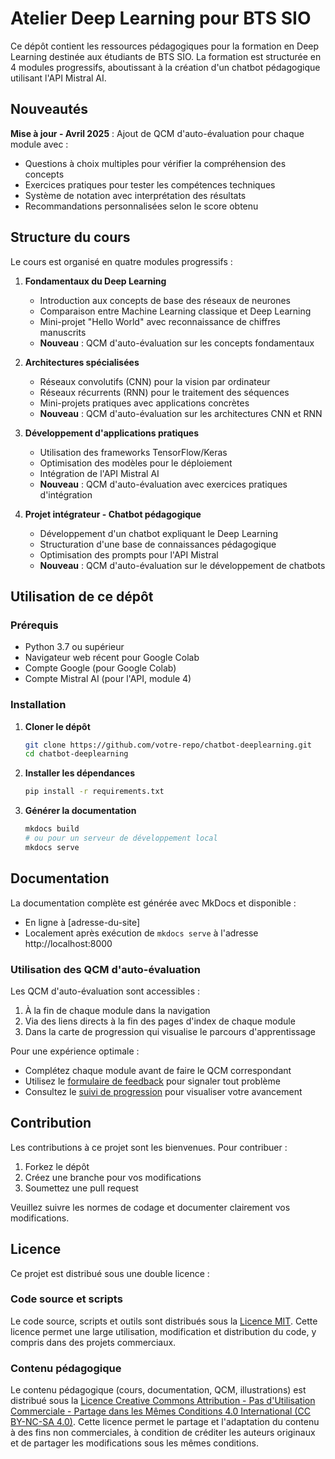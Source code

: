 # Atelier Deep Learning pour BTS SIO

Ce dépôt contient les ressources pédagogiques pour la formation en Deep Learning destinée aux étudiants de BTS SIO. La formation est structurée en 4 modules progressifs, aboutissant à la création d'un chatbot pédagogique utilisant l'API Mistral AI.

## Nouveautés

**Mise à jour - Avril 2025** : Ajout de QCM d'auto-évaluation pour chaque module avec :
- Questions à choix multiples pour vérifier la compréhension des concepts
- Exercices pratiques pour tester les compétences techniques
- Système de notation avec interprétation des résultats
- Recommandations personnalisées selon le score obtenu

## Structure du cours

Le cours est organisé en quatre modules progressifs :

1. **Fondamentaux du Deep Learning**
   - Introduction aux concepts de base des réseaux de neurones
   - Comparaison entre Machine Learning classique et Deep Learning
   - Mini-projet "Hello World" avec reconnaissance de chiffres manuscrits
   - **Nouveau** : QCM d'auto-évaluation sur les concepts fondamentaux

2. **Architectures spécialisées**
   - Réseaux convolutifs (CNN) pour la vision par ordinateur
   - Réseaux récurrents (RNN) pour le traitement des séquences
   - Mini-projets pratiques avec applications concrètes
   - **Nouveau** : QCM d'auto-évaluation sur les architectures CNN et RNN

3. **Développement d'applications pratiques**
   - Utilisation des frameworks TensorFlow/Keras
   - Optimisation des modèles pour le déploiement
   - Intégration de l'API Mistral AI
   - **Nouveau** : QCM d'auto-évaluation avec exercices pratiques d'intégration

4. **Projet intégrateur - Chatbot pédagogique**
   - Développement d'un chatbot expliquant le Deep Learning
   - Structuration d'une base de connaissances pédagogique
   - Optimisation des prompts pour l'API Mistral
   - **Nouveau** : QCM d'auto-évaluation sur le développement de chatbots

## Utilisation de ce dépôt

### Prérequis

- Python 3.7 ou supérieur
- Navigateur web récent pour Google Colab
- Compte Google (pour Google Colab)
- Compte Mistral AI (pour l'API, module 4)

### Installation

1. **Cloner le dépôt**
   ```bash
   git clone https://github.com/votre-repo/chatbot-deeplearning.git
   cd chatbot-deeplearning
   ```

2. **Installer les dépendances**
   ```bash
   pip install -r requirements.txt
   ```

3. **Générer la documentation**
   ```bash
   mkdocs build
   # ou pour un serveur de développement local
   mkdocs serve
   ```

## Documentation

La documentation complète est générée avec MkDocs et disponible :
- En ligne à [adresse-du-site]
- Localement après exécution de `mkdocs serve` à l'adresse http://localhost:8000

### Utilisation des QCM d'auto-évaluation

Les QCM d'auto-évaluation sont accessibles :
1. À la fin de chaque module dans la navigation
2. Via des liens directs à la fin des pages d'index de chaque module
3. Dans la carte de progression qui visualise le parcours d'apprentissage

Pour une expérience optimale :
- Complétez chaque module avant de faire le QCM correspondant
- Utilisez le [formulaire de feedback](docs/ressources/qcm-feedback.md) pour signaler tout problème
- Consultez le [suivi de progression](docs/suivi-progression.md) pour visualiser votre avancement

## Contribution

Les contributions à ce projet sont les bienvenues. Pour contribuer :

1. Forkez le dépôt
2. Créez une branche pour vos modifications
3. Soumettez une pull request

Veuillez suivre les normes de codage et documenter clairement vos modifications.

## Licence

Ce projet est distribué sous une double licence :

### Code source et scripts
Le code source, scripts et outils sont distribués sous la [Licence MIT](LICENSE). Cette licence permet une large utilisation, modification et distribution du code, y compris dans des projets commerciaux.

### Contenu pédagogique
Le contenu pédagogique (cours, documentation, QCM, illustrations) est distribué sous la [Licence Creative Commons Attribution - Pas d'Utilisation Commerciale - Partage dans les Mêmes Conditions 4.0 International (CC BY-NC-SA 4.0)](CONTENT_LICENSE.md). Cette licence permet le partage et l'adaptation du contenu à des fins non commerciales, à condition de créditer les auteurs originaux et de partager les modifications sous les mêmes conditions.







